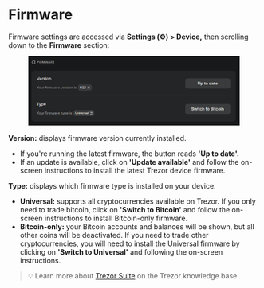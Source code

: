 # Firmware

Firmware settings are accessed via **Settings (⚙️) > Device,** then scrolling down to the **Firmware** section:

<figure><img src="../../../.gitbook/assets/Firmware.png" alt=""><figcaption></figcaption></figure>

**Version:** displays firmware version currently installed.

* If you're running the latest firmware, the button reads **'Up to date'.**
* If an update is available, click on **'Update available'** and follow the on-screen instructions to install the latest Trezor device firmware.

**Type:** displays which firmware type is installed on your device.

* **Universal:** supports all cryptocurrencies available on Trezor. If you only need to trade bitcoin, click on **'Switch to Bitcoin'** and follow the on-screen instructions to install Bitcoin-only firmware.
* **Bitcoin-only:** your Bitcoin accounts and balances will be shown, but all other coins will be deactivated. If you need to trade other cryptocurrencies, you will need to install the Universal firmware by clicking on **'Switch to Universal'** and following the on-screen instructions.

> 💡 Learn more about [Trezor Suite](https://trezor.io/learn/a/trezor-suite-app-settings) on the Trezor knowledge base
